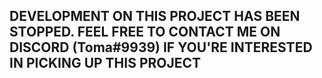 ## DEVELOPMENT ON THIS PROJECT HAS BEEN STOPPED. FEEL FREE TO CONTACT ME ON DISCORD (Toma#9939) IF YOU'RE INTERESTED IN PICKING UP THIS PROJECT
